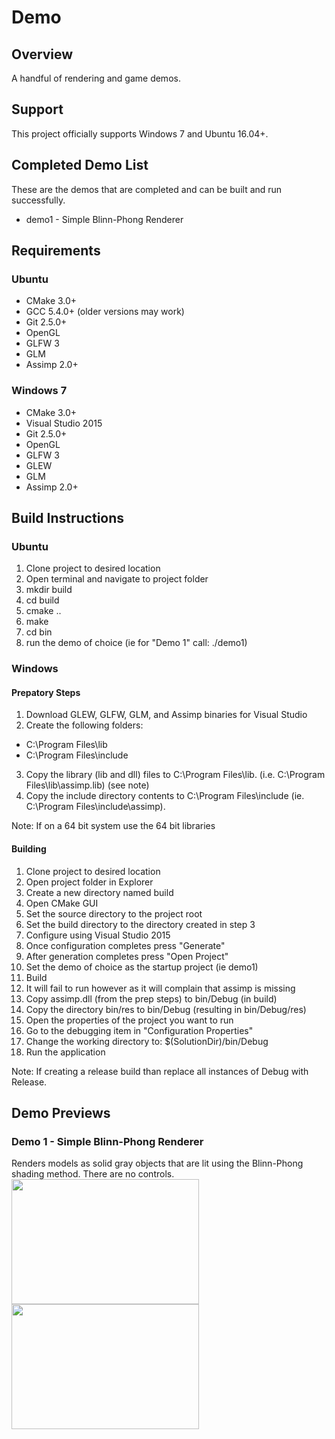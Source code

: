 # Demo #

## Overview ##
A handful of rendering and game demos.

## Support ##
This project officially supports Windows 7 and Ubuntu 16.04+.

## Completed Demo List ###
These are the demos that are completed and can be built and run successfully.
 * demo1 - Simple Blinn-Phong Renderer

## Requirements ##

### Ubuntu ###
 * CMake 3.0+
 * GCC 5.4.0+ (older versions may work)
 * Git 2.5.0+
 * OpenGL
 * GLFW 3
 * GLM
 * Assimp 2.0+

### Windows 7 ###
 * CMake 3.0+
 * Visual Studio 2015
 * Git 2.5.0+
 * OpenGL
 * GLFW 3
 * GLEW
 * GLM
 * Assimp 2.0+
 
## Build Instructions ##
### Ubuntu ###
1. Clone project to desired location
2. Open terminal and navigate to project folder
3. mkdir build
4. cd build
5. cmake ..
6. make
7. cd bin
8. run the demo of choice (ie for "Demo 1" call: ./demo1)
 
### Windows ###
#### Prepatory Steps ####
1. Download GLEW, GLFW, GLM, and Assimp binaries for Visual Studio
2. Create the following folders:
  * C:\Program Files\lib
  * C:\Program Files\include
3. Copy the library (lib and dll) files to C:\Program Files\lib. (i.e. C:\Program Files\lib\assimp.lib) (see note)
4. Copy the include directory contents to C:\Program Files\include (ie. C:\Program Files\include\assimp).

Note: If on a 64 bit system use the 64 bit libraries

#### Building ####
1. Clone project to desired location
2. Open project folder in Explorer
3. Create a new directory named build
4. Open CMake GUI
5. Set the source directory to the project root
6. Set the build directory to the directory created in step 3
7. Configure using Visual Studio 2015
8. Once configuration completes press "Generate"
9. After generation completes press "Open Project"
10. Set the demo of choice as the startup project (ie demo1)
11. Build
12. It will fail to run however as it will complain that assimp is missing
13. Copy assimp.dll (from the prep steps) to bin/Debug (in build)
14. Copy the directory bin/res to bin/Debug (resulting in bin/Debug/res)
15. Open the properties of the project you want to run
16. Go to the debugging item in "Configuration Properties"
17. Change the working directory to:  $(SolutionDir)/bin/Debug
18. Run the application

Note: If creating a release build than replace all instances of Debug with Release.
 
## Demo Previews ##
### Demo 1 - Simple Blinn-Phong Renderer ###
Renders models as solid gray objects that are lit using the 
Blinn-Phong shading method. There are no controls.
<img src="http://i.imgur.com/YFlAEFd.png" width="300" height="200" />
<img src="http://i.imgur.com/YilEqRU.png" width="300" height="200" />
